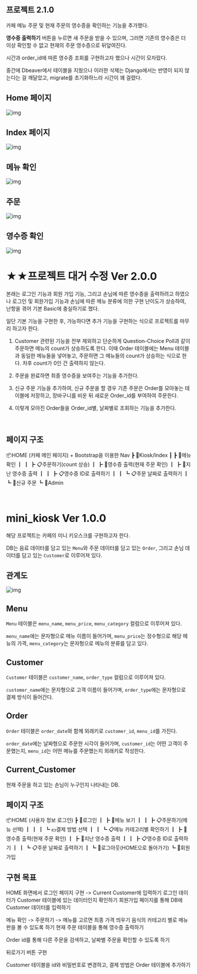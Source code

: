 ## 프로젝트 2.1.0

카페 메뉴 주문 및 현재 주문의 영수증을 확인하는 기능을 추가했다.

**영수증 출력하기** 버튼을 누르면 새 주문을 받을 수 있으며, 그러면 기존의 영수증은 더 이상 확인할 수 없고 현재의 주문 영수증으로 뒤덮여진다.

시간과 order_id에 따른 영수증 조회를 구현하고자 했으나 시간이 모자랐다.

중간에 Dbeaver에서 테이블을 지웠으나 이러한 삭제는 Django에서는 반영이 되지 않는다는 걸 깨달았고, migrate를 초기화하느라 시간이 꽤 걸렸다.


## Home 페이지
![img](img/Homepage.png)


## Index 페이지
![img](img/Indexpage.png)


## 메뉴 확인
![img](img/Menupage.png)


## 주문
![img](img/Orderpage.png)


## 영수증 확인
![img](img/Receiptpage.png)
 
 
 # ★★프로젝트 대거 수정 Ver 2.0.0

 본래는 로그인 기능과 회원 가입 기능, 그리고 손님에 따른 영수증을 출력하려고 하였으나 로그인 및 회원가입 기능과 손님에 따른 메뉴 분류에 의한 구현 난이도가 상승하여, 난항을 겪어 기본 Basic에 충실하기로 했다.

 일단 기본 기능을 구현한 후, 가능하다면 추가 기능을 구현하는 식으로 프로젝트를 마무리 하고자 한다.


 1. Customer 관련된 기능을 전부 제외하고 단순하게 Question-Choice Poll과 같이 주문하면 메뉴의 count가 상승하도록 한다. 이때 Order 테이블에는 Menu 테이블과 동일한 메뉴들을 넣어놓고, 주문하면 그 메뉴들의 count가 상승하는 식으로 한다. 차후 count가 0인 건 출력하지 않는다.

 2. 주문을 완료하면 최종 영수증을 보여주는 기능을 추가한다.

 3. 신규 주문 기능을 추가하여, 신규 주문을 할 경우 기존 주문은 Order를 모아놓는 테이블에 저장하고, 장바구니를 비운 뒤 새로운 Order_id를 부여하여 주문한다.

 4. 이렇게 모아진 Order들을 Order_id별, 날짜별로 조회하는 기능을 추가한다.

 
<br>

 ## 페이지 구조
📦HOME (카페 메인 페이지) + Bootstrap을 이용한 Nav
 ┣ 📂Kiosk/Index
 ┃ ┣ 📜메뉴 확인
 ┃ ┃ ┣ 📋주문하기(count 상승)
 ┃ ┣ 📜영수증 출력(현재 주문 확인)
 ┃ ┣ 📜지난 영수증 출력
 ┃ ┃ ┣ 📋영수증 ID로 출력하기
 ┃ ┃ ┗ 📋주문 날짜로 출력하기
 ┃ ┗ 📜신규 주문
 ┗ 📂Admin

<br>

# mini_kiosk Ver 1.0.0

해당 프로젝트는 카페의 미니 키오스크를 구현하고자 한다.

DB는 음료 데이터를 담고 있는 ``Menu``와 주문 데이터를 담고 있는 ``Order``, 그리고 손님 데이터를 담고 있는 ``Customer``로 이루어져 있다.

## 관계도
![img](img/관계도.png)


## Menu

``Menu`` 테이블은 ``menu_name``, ``menu_price``, ``menu_category`` 컬럼으로 이루어져 있다.

``menu_name``에는 문자형으로 메뉴 이름이 들어가며, ``menu_price``는 정수형으로 해당 메뉴의 가격, ``menu_category``는 문자형으로 메뉴의 분류를 담고 있다.


## Customer

``Customer`` 테이블은 ``customer_name``, ``order_type`` 컬럼으로 이루어져 있다.

``customer_name``에는 문자형으로 고객 이름이 들어가며, ``order_type``에는 문자형으로 결제 방식이 들어간다.


## Order

``Order`` 테이블은 ``order_date``와 함께 외래키로 ``customer_id``, ``menu_id``를 가진다.

``order_date``에는 날짜형으로 주문한 시각이 들어가며, ``customer_id``는 어떤 고객이 주문했는지, ``menu_id``는 어떤 메뉴를 주문했는지 외래키로 작성한다.

## Current_Customer

현재 주문을 하고 있는 손님이 누구인지 나타내는 DB.


## 페이지 구조
📦HOME (사용자 정보 로그인)
 ┣ 📂로그인
 ┃ ┣ 📜메뉴 보기
 ┃ ┃ ┣ 📋주문하기(메뉴 선택)
 ┃ ┃ ┃ ┗ 💵결제 방법 선택
 ┃ ┃ ┗ 📋메뉴 카테고리별 확인하기
 ┃ ┣ 📜영수증 출력(현재 주문 확인)
 ┃ ┣ 📜지난 영수증 출력
 ┃ ┃ ┣ 📋영수증 ID로 출력하기
 ┃ ┃ ┗ 📋주문 날짜로 출력하기
 ┃ ┗ 📜로그아웃(HOME으로 돌아가기)
 ┗ 📂회원가입


 
 ## 구현 목표
 HOME 화면에서 로그인 페이지 구현 -> Current Customer에 입력하기
 로그인 데이터가 Customer 테이블에 있는 데이터인지 확인하기
 회원가입 페이지를 통해 DB에 Customer 데이터를 입력하기


 메뉴 확인 -> 주문하기 -> 메뉴를 고르면 최종 가격 띄우기
 음식의 카테고리 별로 메뉴판을 볼 수 있도록 하기
 현재 주문 테이블을 통해 영수증 출력하기


 Order id를 통해 다른 주문을 검색하고, 날짜별 주문을 확인할 수 있도록 하기
 

 뒤로가기 버튼 구현

 Customer 테이블을 id와 비밀번호로 변경하고, 결제 방법은 Order 테이블에 추가하기